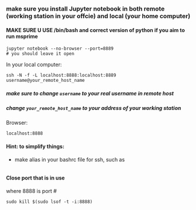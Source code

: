 ### make sure you install Jupyter notebook in both remote (working station in your offcie) and local (your home computer)
#### MAKE SURE U USE /bin/bash and correct version of python if you aim to run msprime
```
jupyter notebook --no-browser --port=8889
# you should leave it open
```
In your local computer:
```
ssh -N -f -L localhost:8888:localhost:8889 username@your_remote_host_name
```
##### make sure to change `username` to your real username in remote host
##### change `your_remote_host_name` to your address of your working station
Browser:
```
localhost:8888
```

#### Hint: to simplify things:
* make alias in your bashrc file for ssh, such as 
```alias servernotebook='ssh -N -f -L localhost:8888:localhost:8889 username@your_remote_host_name
```

#### Close port that is in use
where 8888 is port #
```
sudo kill $(sudo lsof -t -i:8888)  
```

